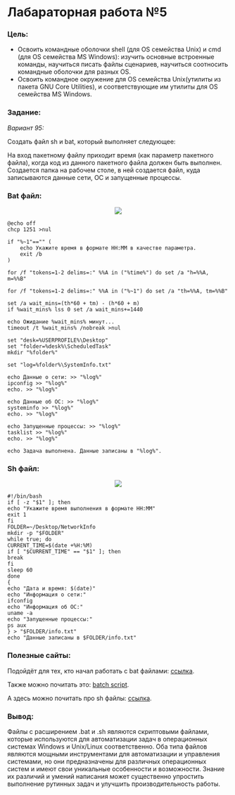 # Лабараторная работа №5
### Цель:
* Освоить командные оболочки shell (для OS семейства Unix) и cmd (для OS семейства MS Windows): изучить основные встроенные команды, научиться писать файлы сценариев, научиться соотносить командные оболочки для разных OS.
* Освоить командное окружение для OS семейства Unix(утилиты из пакета GNU Core Utilities), и соответствующие им утилиты для OS семейства MS Windows.
### Задание:
*Вариант 95:*

Создать файл sh и bat, который выполняет следующее:


На вход пакетному файлу приходит время (как параметр пакетного файла), когда код из данного пакетного файла должен быть выполнен. Создается папка на рабочем столе, в ней создается файл, куда записываются данные сети, ОС и запущенные процессы.


### Bat файл:
<p  align="center"><img src="bat.webp" ></p>

```
@echo off
chcp 1251 >nul

if "%~1"=="" (
    echo Укажите время в формате HH:MM в качестве параметра.
    exit /b
)
 
for /f "tokens=1-2 delims=:" %%A in ("%time%") do set /a "h=%%A, m=%%B"

for /f "tokens=1-2 delims=:" %%A in ("%~1") do set /a "th=%%A, tm=%%B"

set /a wait_mins=(th*60 + tm) - (h*60 + m)
if %wait_mins% lss 0 set /a wait_mins+=1440

echo Ожидание %wait_mins% минут...
timeout /t %wait_mins% /nobreak >nul

set "desk=%USERPROFILE%\Desktop"
set "folder=%desk%\ScheduledTask"
mkdir "%folder%"

set "log=%folder%\SystemInfo.txt"

echo Данные о сети: >> "%log%"
ipconfig >> "%log%"
echo. >> "%log%"

echo Данные об ОС: >> "%log%"
systeminfo >> "%log%"
echo. >> "%log%"

echo Запущенные процессы: >> "%log%"
tasklist >> "%log%"
echo. >> "%log%"

echo Задача выполнена. Данные записаны в "%log%".
```
### Sh файл:
<p  align="center"><img src="sh.webp" ></p>

```
#!/bin/bash
if [ -z "$1" ]; then
echo "Укажите время выполнения в формате HH:MM"
exit 1
fi
FOLDER=~/Desktop/NetworkInfo
mkdir -p "$FOLDER"
while true; do
CURRENT_TIME=$(date +%H:%M)
if [ "$CURRENT_TIME" == "$1" ]; then
break
fi
sleep 60
done
{
echo "Дата и время: $(date)"
echo "Информация о сети:"
ifconfig
echo "Информация об ОС:"
uname -a
echo "Запущенные процессы:"
ps aux
} > "$FOLDER/info.txt"
echo "Данные записаны в $FOLDER/info.txt"

```
### Полезные сайты:
Подойдёт для тех, кто начал работать с bat файлами: [ссылка](https://help.reg.ru/support/servery-vps/oblachnyye-servery/rabota-s-serverom/kak-sozdat-bat-fayl-i-rabotat-s-nim#0).

Также можно почитать это: [batch script](https://habr.com/ru/sandbox/168937/).

А здесь можно почитать про sh файлы: [ссылка](https://selectel.ru/blog/tutorials/linux-bash-scripting-guide/).

### Вывод:
Файлы с расширением .bat и .sh являются скриптовыми файлами, которые используются для автоматизации задач в операционных системах Windows и Unix/Linux соответственно. 
Оба типа файлов являются мощными инструментами для автоматизации и управления системами, но они предназначены для различных операционных систем и имеют свои уникальные особенности и возможности. Знание их различий и умений написания может существенно упростить выполнение рутинных задач и улучшить производительность работы.
